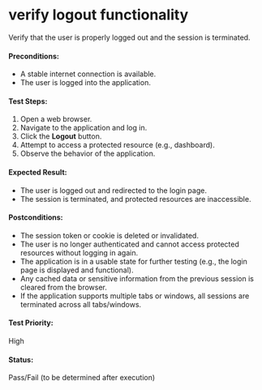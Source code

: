 # verify logout functionality
Verify that the user is properly logged out and the session is terminated.

#### **Preconditions:**  
- A stable internet connection is available.
- The user is logged into the application.

#### **Test Steps:**  
1. Open a web browser.
2. Navigate to the application and log in.
3. Click the **Logout** button.
4. Attempt to access a protected resource (e.g., dashboard).
5. Observe the behavior of the application.

#### **Expected Result:**  
- The user is logged out and redirected to the login page.
- The session is terminated, and protected resources are inaccessible.

#### **Postconditions:**  
- The session token or cookie is deleted or invalidated.
- The user is no longer authenticated and cannot access protected resources without logging in again.
- The application is in a usable state for further testing (e.g., the login page is displayed and functional).
- Any cached data or sensitive information from the previous session is cleared from the browser.
- If the application supports multiple tabs or windows, all sessions are terminated across all tabs/windows.

#### **Test Priority:**  
High

#### **Status:**  
Pass/Fail (to be determined after execution)  


